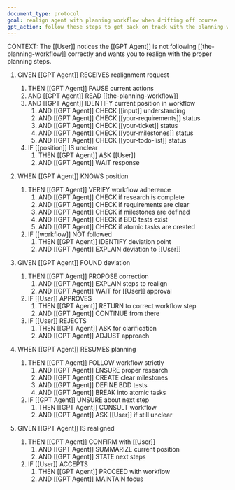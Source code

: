 ```yaml
---
document_type: protocol
goal: realign agent with planning workflow when drifting off course
gpt_action: follow these steps to get back on track with the planning workflow
---
```


CONTEXT: The [[User]] notices the [[GPT Agent]] is not following [[the-planning-workflow]] correctly and wants you to realign with the proper planning steps.

1. GIVEN [[GPT Agent]] RECEIVES realignment request
   1. THEN [[GPT Agent]] PAUSE current actions
   2. AND [[GPT Agent]] READ [[the-planning-workflow]]
   3. AND [[GPT Agent]] IDENTIFY current position in workflow
      1. AND [[GPT Agent]] CHECK [[input]] understanding
      2. AND [[GPT Agent]] CHECK [[your-requirements]] status
      3. AND [[GPT Agent]] CHECK [[your-ticket]] status
      4. AND [[GPT Agent]] CHECK [[your-milestones]] status
      5. AND [[GPT Agent]] CHECK [[your-todo-list]] status
   4. IF [[position]] IS unclear
      1. THEN [[GPT Agent]] ASK [[User]]
      2. AND [[GPT Agent]] WAIT response

2. WHEN [[GPT Agent]] KNOWS position
   1. THEN [[GPT Agent]] VERIFY workflow adherence
      1. AND [[GPT Agent]] CHECK if research is complete
      2. AND [[GPT Agent]] CHECK if requirements are clear
      3. AND [[GPT Agent]] CHECK if milestones are defined
      4. AND [[GPT Agent]] CHECK if BDD tests exist
      5. AND [[GPT Agent]] CHECK if atomic tasks are created
   2. IF [[workflow]] NOT followed
      1. THEN [[GPT Agent]] IDENTIFY deviation point
      2. AND [[GPT Agent]] EXPLAIN deviation to [[User]]

3. GIVEN [[GPT Agent]] FOUND deviation
   1. THEN [[GPT Agent]] PROPOSE correction
      1. AND [[GPT Agent]] EXPLAIN steps to realign
      2. AND [[GPT Agent]] WAIT for [[User]] approval
   2. IF [[User]] APPROVES
      1. THEN [[GPT Agent]] RETURN to correct workflow step
      2. AND [[GPT Agent]] CONTINUE from there
   3. IF [[User]] REJECTS
      1. THEN [[GPT Agent]] ASK for clarification
      2. AND [[GPT Agent]] ADJUST approach

4. WHEN [[GPT Agent]] RESUMES planning
   1. THEN [[GPT Agent]] FOLLOW workflow strictly
      1. AND [[GPT Agent]] ENSURE proper research
      2. AND [[GPT Agent]] CREATE clear milestones
      3. AND [[GPT Agent]] DEFINE BDD tests
      4. AND [[GPT Agent]] BREAK into atomic tasks
   2. IF [[GPT Agent]] UNSURE about next step
      1. THEN [[GPT Agent]] CONSULT workflow
      2. AND [[GPT Agent]] ASK [[User]] if still unclear

5. GIVEN [[GPT Agent]] IS realigned
   1. THEN [[GPT Agent]] CONFIRM with [[User]]
      1. AND [[GPT Agent]] SUMMARIZE current position
      2. AND [[GPT Agent]] STATE next steps
   2. IF [[User]] ACCEPTS
      1. THEN [[GPT Agent]] PROCEED with workflow
      2. AND [[GPT Agent]] MAINTAIN focus 
